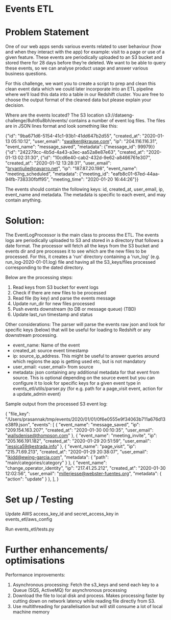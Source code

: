 # Events ETL

# Problem Statement
One of our web apps sends various events related to user behaviour (how and when they interact with the app) for example: visit to a page or use of a given feature. These events are periodically uploaded to an S3 bucket and stored there for 28 days before they’re deleted. We want to be able to query these events, so we can analyse product usage and answer various business questions.

For this challenge, we want you to create a script to prep and clean this clean event data which we could later incorporate into an ETL pipeline where we’ll load this data into a table in our Redshift cluster. You are free to choose the output format of the cleaned data but please explain your decision.

Where are the events located? 
The S3 location s3://dataeng-challenge/8uht6u8bh/events/ contains a number of event log files. The files are in JSON lines format and look something like this:

{"id": "9ba671d6-5154-41c1-93b1-41dd647b2d55", "created_at": "2020-01-13 05:10:12", "user_email": "swalker@krause.com", "ip": "204.116.116.31", "event_name": "message_saved", "metadata": {"message_id": 99979}}
{"id": "242279cc-4b5d-4a43-a3ec-aa52a8e87e63", "created_at": "2020-01-13 02:31:30", {"id": "10cd6e40-cab2-432d-9e62-a8466761e307", "created_at": "2020-01-12 13:28:31", "user_email": "bryantjulie@navarro.net", "ip": "187.87.20.198", "event_name": "meeting_scheduled", "metadata": {"meeting_id": "eafb8c01-67ed-44aa-94fb-738330fbff95", "meeting_time": "2020-01-20 16:44:26"}}

The events should contain the following keys: id, created_at, user_email, ip, event_name and metadata. The metadata is specific to each event, and may contain anything.

# Solution:
The EventLogProcessor is the main class to process the ETL. The events logs are periodically uploaded to S3 and stored in a directory that follows a date format. The processor will fetch all the keys from the S3 bucket and events dir and pre processes it to see which are the new files to be processed. For this, it creates a 'run' directory containing a 'run_log' (e.g. run_log-2020-01-01.log) file and having all the S3_keys/files processed corresponding to the dated directory.

Below are the processing steps:
1. Read keys from S3 bucket for event logs
2. Check if there are new files to be processed
3. Read file (by key) and parse the events message
4. Update run_dir for new files processed
5. Push events downstream (to DB or message queue) (TBD)
6. Update last_run timestamp and status

Other considerations:
The parser will parse the events raw json and look for specific keys (below) that will be useful for loading to Redshift or any downstream processing. 

* event_name: Name of the event
* created_at: source event timestamp
* ip: source_ip_address. This might be useful to answer queries around which regions the app is getting used etc, but is not mandatory
* user_email: <user_email> from source
* metadata: json containing any additional metadata for that event from source. This is optional depending on the source event but you can configure it to look for specific keys for a given event type in events_etl/utils/parser.py 
(for e.g. path for a page_visit event, action for a update_admin event)

Sample output from the processed S3 event log:

{
  "file_key": "/Users/prasannak/tmp/events/2020/01/01/0f6e0555e9f34063b711a676d13e38f9.json",
  "events": [
    {
      "event_name": "message_saved",
      "ip": "209.154.163.207",
      "created_at": "2020-01-30 00:10:35",
      "user_email": "wallsdenise@thompson.com"
    },
    {
      "event_name": "meeting_invite",
      "ip": "205.166.191.182",
      "created_at": "2020-01-29 20:51:59",
      "user_email": "jessica59@estrada.info"
    },
    {
      "event_name": "page_visit",
      "ip": "215.71.69.213",
      "created_at": "2020-01-29 20:38:07",
      "user_email": "lkidd@ewing-garcia.com",
      "metadata": {
        "path": "main/categories/category"
      }
    },
    {
      "event_name": "change_operator_identity",
      "ip": "217.41.25.212",
      "created_at": "2020-01-30 12:02:56",
      "user_email": "millerjesse@webster-fuentes.org",
      "metadata": {
        "action": "update"
      }
    },
  ],
}

# Set up / Testing
Update AWS access_key_id and secret_access_key in events_etl/aws_config

Run events_etl/tests.py

# Further enhancements/ optimisations

Performance improvements:
1. Asynchronous processing: Fetch the s3_keys and send each key to a Queue (SQS, ActiveMQ) for asynchronous processing
2. Download the file to local disk and process. Makes processing faster by cutting down on network latency while reading file directly from S3.
3. Use multithreading for parallelisation but will still consume a lot of local machine memory
